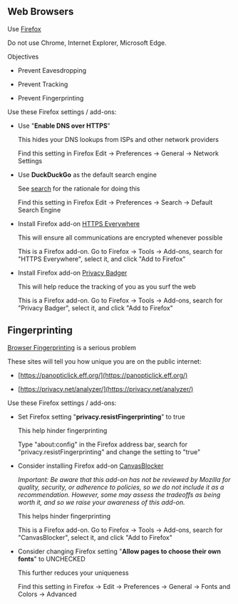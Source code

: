 ## Web Browsers

Use [Firefox](https://mozilla.org/firefox/)

Do not use Chrome, Internet Explorer, Microsoft Edge.

Objectives

* Prevent Eavesdropping

* Prevent Tracking

* Prevent Fingerprinting

Use these Firefox settings / add-ons:

* Use "**Enable DNS over HTTPS**"

    This hides your DNS lookups from ISPs and other network providers

    Find this setting in Firefox Edit -> Preferences -> General -> Network Settings

* Use **DuckDuckGo** as the default search engine

    See [search](search.md) for the rationale for doing this

    Find this setting in Firefox Edit -> Preferences -> Search -> Default Search Engine

* Install Firefox add-on [HTTPS Everywhere](https://addons.mozilla.org/en-US/firefox/addon/https-everywhere/)

    This will ensure all communications are encrypted whenever possible

    This is a Firefox add-on.  Go to Firefox -> Tools -> Add-ons, search for "HTTPS Everywhere", select it, and click "Add to Firefox"

* Install Firefox add-on [Privacy Badger](https://addons.mozilla.org/en-US/firefox/addon/privacy-badger17/)

    This will help reduce the tracking of you as you surf the web

    This is a Firefox add-on.  Go to Firefox -> Tools -> Add-ons, search for "Privacy Badger", select it, and click "Add to Firefox"

## Fingerprinting

[Browser Fingerprinting](https://pixelprivacy.com/resources/browser-fingerprinting/) is a serious problem

These sites will tell you how unique you are on the public internet:

* [https://panopticlick.eff.org/](https://panopticlick.eff.org/)

* [https://privacy.net/analyzer/](https://privacy.net/analyzer/)

Use these Firefox settings / add-ons:

* Set Firefox setting "**privacy.resistFingerprinting**" to true

    This help hinder fingerprinting

    Type "about:config" in the Firefox address bar, search for "privacy.resistFingerprinting" and change the setting to "true"

* Consider installing Firefox add-on [CanvasBlocker](https://addons.mozilla.org/en-US/firefox/addon/canvasblocker/)

    _Important: Be aware that this add-on has not be reviewed by Mozilla for quality, security, or adherence to policies, so we do not include it as a recommendation.  However, some may assess the tradeoffs as being worth it, and so we raise your awareness of this add-on._

    This helps hinder fingerprinting

    This is a Firefox add-on.  Go to Firefox -> Tools -> Add-ons, search for "CanvasBlocker", select it, and click "Add to Firefox"

* Consider changing Firefox setting "**Allow pages to choose their own fonts**" to UNCHECKED

    This further reduces your uniqueness

    Find this setting in Firefox -> Edit -> Preferences -> General -> Fonts and Colors -> Advanced
